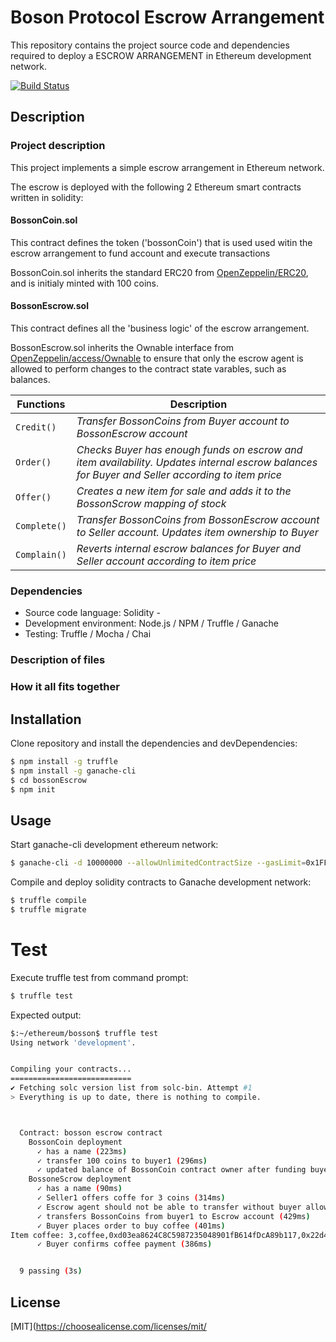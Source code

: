# Boson Protocol Escrow Arrangement

This repository contains the project source code and dependencies required to deploy a ESCROW ARRANGEMENT in Ethereum development network.

[![Build Status](https://travis-ci.org/joemccann/dillinger.svg?branch=master)](https://travis-ci.org/joemccann/dillinger)

## Description

### Project description
This project implements a simple escrow arrangement in Ethereum network.

The escrow is deployed with the following 2 Ethereum smart contracts written in solidity:

#### BossonCoin.sol
This contract defines the token ('bossonCoin') that is used used witin the escrow arrangement to fund account and execute transactions

BossonCoin.sol inherits the standard ERC20 from [OpenZeppelin/ERC20](https://docs.openzeppelin.com/contracts/3.x/erc20), and is initialy minted with 100 coins.

#### BossonEscrow.sol
This contract defines all the 'business logic' of the escrow arrangement.

BossonEscrow.sol inherits the Ownable interface from [OpenZeppelin/access/Ownable](https://docs.openzeppelin.com/contracts/3.x/api/access#Ownable) to ensure that only the escrow agent is allowed to perform changes to the contract state varables, such as balances. 

Functions | Description
--- | ---
`Credit()` | *Transfer BossonCoins from Buyer account to BossonEscrow account*
`Order()` | *Checks Buyer has enough funds on escrow and item availability. Updates internal escrow balances for Buyer and Seller according to item price*
`Offer()` | *Creates a new item for sale and adds it to the BossonScrow mapping of stock*
`Complete()` | *Transfer BossonCoins from BossonEscrow account to Seller account. Updates item ownership to Buyer*
`Complain()` | *Reverts internal escrow balances for Buyer and Seller account according to item price*




### Dependencies

  - Source code language: Solidity  - 
  - Development environment: Node.js / NPM / Truffle / Ganache
  - Testing: Truffle / Mocha / Chai

### Description of files
### How it all fits together

## Installation

Clone repository and install the dependencies and devDependencies:

```sh
$ npm install -g truffle
$ npm install -g ganache-cli
$ cd bossonEscrow
$ npm init
```


## Usage

Start ganache-cli development ethereum network:
```sh
$ ganache-cli -d 10000000 --allowUnlimitedContractSize --gasLimit=0x1FFFFFFFF
```
Compile and deploy solidity contracts to Ganache development network:

```sh
$ truffle compile
$ truffle migrate
```
# Test
Execute truffle test from command prompt:

```sh
$ truffle test
```

Expected output:

```bash
$:~/ethereum/bosson$ truffle test
Using network 'development'.


Compiling your contracts...
===========================
✔ Fetching solc version list from solc-bin. Attempt #1
> Everything is up to date, there is nothing to compile.



  Contract: bosson escrow contract
    BossonCoin deployment
      ✓ has a name (223ms)
      ✓ transfer 100 coins to buyer1 (296ms)
      ✓ updated balance of BossonCoin contract owner after funding buyer1 and buyer2 (81ms)
    BossoneScrow deployment
      ✓ has a name (90ms)
      ✓ Seller1 offers coffe for 3 coins (314ms)
      ✓ Escrow agent should not be able to transfer without buyer allowance (186ms)
      ✓ transfers BossonCoins from buyer1 to Escrow account (429ms)
      ✓ Buyer places order to buy coffee (401ms)
Item coffee: 3,coffee,0xd03ea8624C8C5987235048901fB614fDcA89b117,0x22d491Bde2303f2f43325b2108D26f1eAbA1e32b,,10,true
      ✓ Buyer confirms coffee payment (386ms)


  9 passing (3s)

```
## License
[MIT](https://choosealicense.com/licenses/mit/